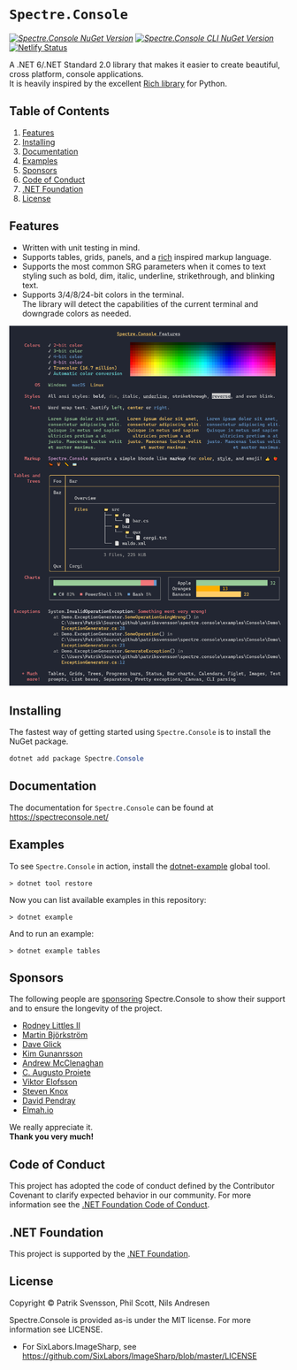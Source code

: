 # `Spectre.Console`

_[![Spectre.Console NuGet Version](https://img.shields.io/nuget/v/spectre.console.svg?style=flat&label=NuGet%3A%20Spectre.Console)](https://www.nuget.org/packages/spectre.console)_ _[![Spectre.Console CLI NuGet Version](https://img.shields.io/nuget/v/spectre.console.cli.svg?style=flat&label=NuGet%3A%20Spectre.Console.Cli)](https://www.nuget.org/packages/spectre.console.cli)_ [![Netlify Status](https://api.netlify.com/api/v1/badges/1eaf215a-eb9c-45e4-8c64-c90b62963149/deploy-status)](https://app.netlify.com/sites/spectreconsole/deploys)

A .NET 6/.NET Standard 2.0 library that makes it easier to create beautiful, cross platform, console applications.  
It is heavily inspired by the excellent [Rich library](https://github.com/willmcgugan/rich) 
for Python.

## Table of Contents

1. [Features](#features)
1. [Installing](#installing)
1. [Documentation](#documentation)
1. [Examples](#examples)
1. [Sponsors](#sponsors)
1. [Code of Conduct](#code-of-conduct)
1. [.NET Foundation](#net-foundation)
1. [License](#license)

## Features

* Written with unit testing in mind.
* Supports tables, grids, panels, and a [rich](https://github.com/willmcgugan/rich) inspired markup language.
* Supports the most common SRG parameters when it comes to text 
  styling such as bold, dim, italic, underline, strikethrough, 
  and blinking text.
* Supports 3/4/8/24-bit colors in the terminal.  
  The library will detect the capabilities of the current terminal 
  and downgrade colors as needed.  


![Example](docs/input/assets/images/example.png)

## Installing

The fastest way of getting started using `Spectre.Console` is to install the NuGet package.

```csharp
dotnet add package Spectre.Console
```

## Documentation

The documentation for `Spectre.Console` can be found at
https://spectreconsole.net/

## Examples

To see `Spectre.Console` in action, install the 
[dotnet-example](https://github.com/patriksvensson/dotnet-example)
global tool.

```
> dotnet tool restore
```

Now you can list available examples in this repository:

```
> dotnet example
```

And to run an example:

```
> dotnet example tables
```

## Sponsors

The following people are [sponsoring](https://github.com/sponsors/patriksvensson)
Spectre.Console to show their support and to ensure the longevity of the project.

* [Rodney Littles II](https://github.com/RLittlesII)
* [Martin Björkström](https://github.com/bjorkstromm)
* [Dave Glick](https://github.com/daveaglick)
* [Kim Gunanrsson](https://github.com/kimgunnarsson)
* [Andrew McClenaghan](https://github.com/andymac4182)
* [C. Augusto Proiete](https://github.com/augustoproiete)
* [Viktor Elofsson](https://github.com/vktr)
* [Steven Knox](https://github.com/stevenknox)
* [David Pendray](https://github.com/dpen2000)
* [Elmah.io](https://github.com/elmahio)

We really appreciate it.  
**Thank you very much!**

## Code of Conduct

This project has adopted the code of conduct defined by the Contributor Covenant to clarify expected behavior in our community.
For more information see the [.NET Foundation Code of Conduct](https://dotnetfoundation.org/code-of-conduct).

## .NET Foundation

This project is supported by the [.NET Foundation](https://dotnetfoundation.org).

## License

Copyright © Patrik Svensson, Phil Scott, Nils Andresen

Spectre.Console is provided as-is under the MIT license. For more information see LICENSE.

* For SixLabors.ImageSharp, see https://github.com/SixLabors/ImageSharp/blob/master/LICENSE